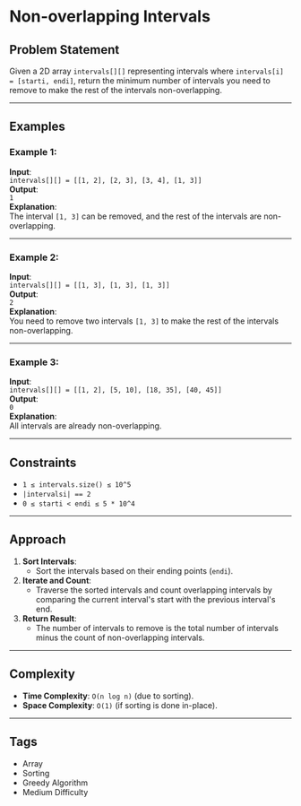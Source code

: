# Non-overlapping Intervals

## Problem Statement
Given a 2D array `intervals[][]` representing intervals where `intervals[i] = [starti, endi]`, return the minimum number of intervals you need to remove to make the rest of the intervals non-overlapping.

---

## Examples

### Example 1:
**Input**:  
`intervals[][] = [[1, 2], [2, 3], [3, 4], [1, 3]]`  
**Output**:  
`1`  
**Explanation**:  
The interval `[1, 3]` can be removed, and the rest of the intervals are non-overlapping.

---

### Example 2:
**Input**:  
`intervals[][] = [[1, 3], [1, 3], [1, 3]]`  
**Output**:  
`2`  
**Explanation**:  
You need to remove two intervals `[1, 3]` to make the rest of the intervals non-overlapping.

---

### Example 3:
**Input**:  
`intervals[][] = [[1, 2], [5, 10], [18, 35], [40, 45]]`  
**Output**:  
`0`  
**Explanation**:  
All intervals are already non-overlapping.

---

## Constraints
- `1 ≤ intervals.size() ≤ 10^5`
- `|intervalsi| == 2`
- `0 ≤ starti < endi ≤ 5 * 10^4`

---

## Approach
1. **Sort Intervals**:  
   - Sort the intervals based on their ending points (`endi`).
2. **Iterate and Count**:  
   - Traverse the sorted intervals and count overlapping intervals by comparing the current interval's start with the previous interval's end.
3. **Return Result**:  
   - The number of intervals to remove is the total number of intervals minus the count of non-overlapping intervals.

---

## Complexity
- **Time Complexity**: `O(n log n)` (due to sorting).
- **Space Complexity**: `O(1)` (if sorting is done in-place).

---

## Tags
- Array
- Sorting
- Greedy Algorithm
- Medium Difficulty